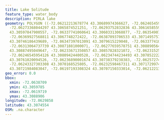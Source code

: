 ```yaml
---
title: Lake Solitude
feature_type: water_body
description: PIRLA lake
geometry: POLYGON ((-72.06212213678774 43.30689974366627, -72.06246545954126 43.30682947820945,
  -72.06273368044297 43.3065874521251, -72.06293752832836 43.30616585599982, -72.06310918970468
  43.30597847900557, -72.06337741060641 43.30603313068877, -72.06354907198362 43.30637665442797,
  -72.06369927568811 43.3067748272422, -72.06387093706533 43.30714957574365, -72.06367781801629
  43.30746186439689, -72.06347397013091 43.3079615229048, -72.06337741060641 43.30837529949721,
  -72.06313064737739 43.30871881000071, -72.06277659578751 43.3088905645238, -72.06250837488578
  43.30887495049647, -72.06233671350857 43.30857828321072, -72.06231525583675 43.30833626409014,
  -72.06246545954126 43.30809424400528, -72.06234744234493 43.30785222295677, -72.06224015398406
  43.30761020094526, -72.06236890001674 43.30738379238383, -72.06257274790212 43.30713396126909,
  -72.06243327303308 43.3070168525805, -72.06232598467311 43.30717299744828, -72.06213286562409
  43.30721984083047, -72.06197193308324 43.30707150333014, -72.06212213678774 43.30689974366627))
geo_error: 0.0
bbox:
  xmin: -72.0638709
  ymin: 43.3059785
  xmax: -72.0619719
  ymax: 43.3088906
longitude: -72.0629858
latitude: 43.3074554
OSM: .na.character
---
```


